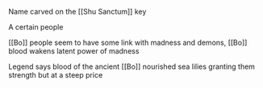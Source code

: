 Name carved on the [[Shu Sanctum]] key

A certain people

[[Bo]] people seem to have some link with madness and demons, [[Bo]] blood wakens latent power of madness

Legend says blood of the ancient [[Bo]] nourished sea lilies granting them strength but at a steep price
